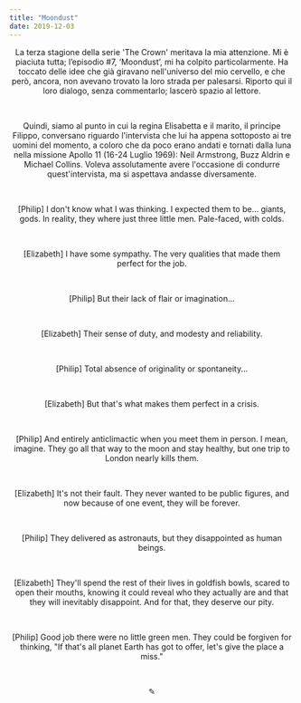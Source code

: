 ```yaml
---
title: "Moondust"
date: 2019-12-03
---
```

<div align="center">
La terza stagione della serie 'The Crown' meritava la mia attenzione. Mi è piaciuta tutta; l’episodio #7, ‘Moondust’, mi ha colpito particolarmente. Ha toccato delle idee che già giravano nell'universo del mio cervello, e che però, ancora, non avevano trovato la loro strada per palesarsi. Riporto qui il loro dialogo, senza commentarlo; lascerò spazio al lettore.

&nbsp;

Quindi, siamo al punto in cui la regina Elisabetta e il marito, il principe Filippo, conversano riguardo l'intervista che lui ha appena sottoposto ai tre uomini del momento, a coloro che da poco erano andati e tornati dalla luna nella missione Apollo 11 (16-24 Luglio 1969): Neil Armstrong, Buzz Aldrin e Michael Collins. Voleva assolutamente avere l'occasione di condurre quest'intervista, ma si aspettava andasse diversamente.
<div align="center">

&nbsp;

[Philip] I don't know what I was thinking. I expected them to be... giants, gods. In reality, they where just three little men. Pale-faced, with colds.

&nbsp;

[Elizabeth] I have some sympathy. The very qualities that made them perfect for the job.

&nbsp;

[Philip] But their lack of flair or imagination...

&nbsp;

[Elizabeth] Their sense of duty, and modesty and reliability.

&nbsp;

[Philip] Total absence of originality or spontaneity...

&nbsp;

[Elizabeth] But that's what makes them perfect in a crisis.

&nbsp;

[Philip] And entirely anticlimactic when you meet them in person. I mean, imagine. They go all that way to the moon and stay healthy, but one trip to London nearly kills them.

&nbsp;

[Elizabeth] It's not their fault. They never wanted to be public figures, and now because of one event, they will be forever.

&nbsp;

[Philip] They delivered as astronauts, but they disappointed as human beings.

&nbsp;

[Elizabeth] They'll spend the rest of their lives in goldfish bowls, scared to open their mouths, knowing it could reveal who they actually are and that they will inevitably disappoint. And for that, they deserve our pity.

&nbsp;

[Philip] Good job there were no little green men. They could be forgiven for thinking, "If that's all planet Earth has got to offer, let's give the place a miss."


&nbsp;

<div align="center">
  ✎
  </div>
